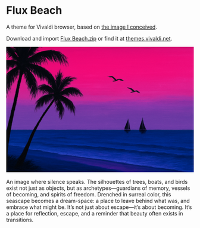 # Flux Beach

A theme for Vivaldi browser, based on [the image I conceived](https://fortc.com/blog/flux-beach/). 

Download and import [Flux Beach.zip](./Flux&20Beach.zip) or find it at [themes.vivaldi.net](https://themes.vivaldi.net).

![Flux Beach](./flux-beach.png)

An image where silence speaks. The silhouettes of trees, boats, and birds exist not just as objects, but as archetypes—guardians of memory, vessels of becoming, and spirits of freedom. Drenched in surreal color, this seascape becomes a dream-space: a place to leave behind what was, and embrace what might be. It’s not just about escape—it’s about becoming. It’s a place for reflection, escape, and a reminder that beauty often exists in transitions.
